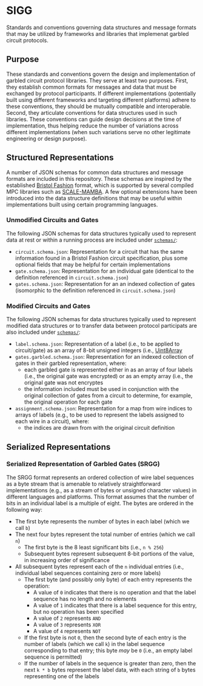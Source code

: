 # SIGG
Standards and conventions governing data structures and message formats that may be utilized by frameworks and libraries that implemenat garbled circuit protocols.

## Purpose
These standards and conventions govern the design and implementation of garbled circuit protocol libraries. They serve at least two purposes. First, they establish common formats for messages and data that must be exchanged by protocol participants. If different implementations (potentially built using different frameworks and targeting different platforms) adhere to these conventions, they should be mutually compatible and interoperable. Second, they articulate conventions for data structures used in such libraries. These conventions can guide design decisions at the time of implementation, thus helping reduce the number of variations across different implementations (when such variations serve no other legitimate engineering or design purpose).

## Structured Representations
A number of JSON schemas for common data structures and message formats are included in this repository. These schemas are inspired by the established [Bristol Fashion](https://homes.esat.kuleuven.be/~nsmart/MPC/) format, which is supported by several compiled MPC libraries such as [SCALE-MAMBA](https://homes.esat.kuleuven.be/~nsmart/SCALE/). A few optional extensions have been introduced into the data structure definitions that may be useful within implementations built using certain programming languages.

### Unmodified Circuits and Gates
The following JSON schemas for data structures typically used to represent data at rest or within a running process are included under [`schemas/`](schemas/):
* `circuit.schema.json`: Representation for a circuit that has the same information found in a Bristol Fashion circuit specification, plus some optional fields that may be helpful for certain implementations
* `gate.schema.json`: Representation for an individual gate (identical to the definition referenced in `circuit.schema.json`)
* `gates.schema.json`: Representation for an an indexed collection of gates (isomorphic to the definition referenced in `circuit.schema.json`)

### Modified Circuits and Gates
The following JSON schemas for data structures typically used to represent modified data structures or to transfer data between protocol participats are also included under [`schemas/`](schemas/):
* `label.schema.json`: Representation of a label (i.e., to be applied to circuit/gate) as an array of 8-bit unsigned integers (i.e., [Uint8Array](https://developer.mozilla.org/en-US/docs/Web/JavaScript/Reference/Global_Objects/Uint8Array)
* `gates.garbled.schema.json`: Representation for an indexed collection of gates in their garbled representation, where:
  * each garbled gate is represented either in as an array of four labels (i.e., the original gate was encrypted)
  or as an empty array (i.e., the original gate was not encryptes
  * the information included must be used in conjunction with the original collection of gates from a circuit to determine, for example, the original operation for each gate
* `assignment.schema.json`: Representation for a map from wire indices to arrays of labels (e.g., to be used to represent the labels assigned to each wire in a circuit), where:
  * the indices are drawn from with the original circuit definition

## Serialized Representations

### Serialized Representation of Garbled Gates (SRGG)

The SRGG format represents an ordered collection of wire label sequences as a byte stream that is amenable to relatively straightforward implementations (e.g., as a stream of bytes or unsigned character values) in different languages and platforms. This format assumes that the number of bits in an individual label is a multiple of eight. The bytes are ordered in the following way:

* The first byte represents the number of bytes in each label (which we call `b`)
* The next four bytes represent the total number of entries (which we call `n`)
  * The first byte is the 8 least significant bits (i.e., `n % 256`)
  * Subsequent bytes represent subsequent 8-bit portions of the value, in increasing order of significance
* All subsequent bytes represent each of the `n` individual entries (i.e., individual label sequences containing zero or more labels)
  * The first byte (and possibly only byte) of each entry represents the operation:
    * A value of `0` indicates that there is no operation and that the label sequence has no length and no elements
    * A value of `1` indicates that there is a label sequence for this entry, but no operation has been specified
    * A value of `2` represents `AND`
    * A value of `3` represents `XOR`
    * A value of `4` represents `NOT`
  * If the first byte is not `0`, then the second byte of each entry is the number of labels (which we call `k`) in the label sequence corresponding to that entry; this byte *may* be `0` (i.e., an empty label sequence is permitted)
  * If the number of labels in the sequence is greater than zero, then the next `k * b` bytes represent the label data, with each string of `b` bytes representing one of the labels
